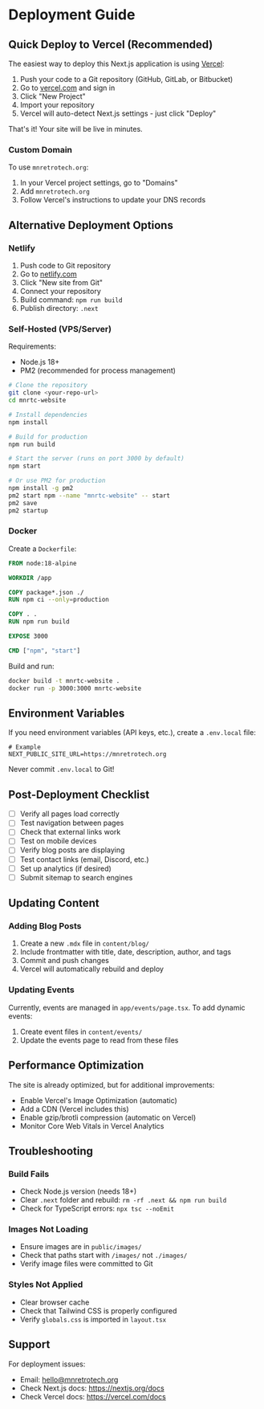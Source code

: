 # Deployment Guide

## Quick Deploy to Vercel (Recommended)

The easiest way to deploy this Next.js application is using [Vercel](https://vercel.com):

1. Push your code to a Git repository (GitHub, GitLab, or Bitbucket)
2. Go to [vercel.com](https://vercel.com) and sign in
3. Click "New Project"
4. Import your repository
5. Vercel will auto-detect Next.js settings - just click "Deploy"

That's it! Your site will be live in minutes.

### Custom Domain

To use `mnretrotech.org`:
1. In your Vercel project settings, go to "Domains"
2. Add `mnretrotech.org`
3. Follow Vercel's instructions to update your DNS records

## Alternative Deployment Options

### Netlify

1. Push code to Git repository
2. Go to [netlify.com](https://netlify.com)
3. Click "New site from Git"
4. Connect your repository
5. Build command: `npm run build`
6. Publish directory: `.next`

### Self-Hosted (VPS/Server)

Requirements:
- Node.js 18+
- PM2 (recommended for process management)

```bash
# Clone the repository
git clone <your-repo-url>
cd mnrtc-website

# Install dependencies
npm install

# Build for production
npm run build

# Start the server (runs on port 3000 by default)
npm start

# Or use PM2 for production
npm install -g pm2
pm2 start npm --name "mnrtc-website" -- start
pm2 save
pm2 startup
```

### Docker

Create a `Dockerfile`:

```dockerfile
FROM node:18-alpine

WORKDIR /app

COPY package*.json ./
RUN npm ci --only=production

COPY . .
RUN npm run build

EXPOSE 3000

CMD ["npm", "start"]
```

Build and run:
```bash
docker build -t mnrtc-website .
docker run -p 3000:3000 mnrtc-website
```

## Environment Variables

If you need environment variables (API keys, etc.), create a `.env.local` file:

```
# Example
NEXT_PUBLIC_SITE_URL=https://mnretrotech.org
```

Never commit `.env.local` to Git!

## Post-Deployment Checklist

- [ ] Verify all pages load correctly
- [ ] Test navigation between pages
- [ ] Check that external links work
- [ ] Test on mobile devices
- [ ] Verify blog posts are displaying
- [ ] Test contact links (email, Discord, etc.)
- [ ] Set up analytics (if desired)
- [ ] Submit sitemap to search engines

## Updating Content

### Adding Blog Posts

1. Create a new `.mdx` file in `content/blog/`
2. Include frontmatter with title, date, description, author, and tags
3. Commit and push changes
4. Vercel will automatically rebuild and deploy

### Updating Events

Currently, events are managed in `app/events/page.tsx`. To add dynamic events:
1. Create event files in `content/events/`
2. Update the events page to read from these files

## Performance Optimization

The site is already optimized, but for additional improvements:

- Enable Vercel's Image Optimization (automatic)
- Add a CDN (Vercel includes this)
- Enable gzip/brotli compression (automatic on Vercel)
- Monitor Core Web Vitals in Vercel Analytics

## Troubleshooting

### Build Fails

- Check Node.js version (needs 18+)
- Clear `.next` folder and rebuild: `rm -rf .next && npm run build`
- Check for TypeScript errors: `npx tsc --noEmit`

### Images Not Loading

- Ensure images are in `public/images/`
- Check that paths start with `/images/` not `./images/`
- Verify image files were committed to Git

### Styles Not Applied

- Clear browser cache
- Check that Tailwind CSS is properly configured
- Verify `globals.css` is imported in `layout.tsx`

## Support

For deployment issues:
- Email: hello@mnretrotech.org
- Check Next.js docs: https://nextjs.org/docs
- Check Vercel docs: https://vercel.com/docs


